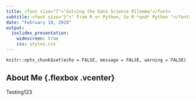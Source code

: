 ```yaml
---
title: <font size="7">"Solving the Data Science Dilemma"</font>
subtitle: <font size="5">" From R or Python, to R *and* Python "</font>
date: "February 18, 2020"
output: 
  ioslides_presentation:
    widescreen: true
    css: styles.css
---
```


```{r setup, include=FALSE}
knitr::opts_chunk$set(echo = FALSE, message = FALSE, warning = FALSE)
```

## About Me {.flexbox .vcenter}

Testing123
